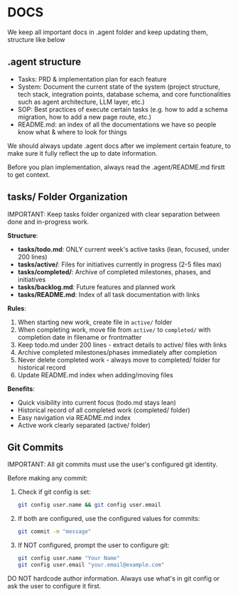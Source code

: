 # DOCS

We keep all important docs in .agent folder and keep updating them, structure like below

## .agent structure

- Tasks: PRD & implementation plan for each feature
- System: Document the current state of the system (project structure, tech stack, integration points, database schema, and core functionalities such as agent architecture, LLM layer, etc.)
- SOP: Best practices of execute certain tasks (e.g. how to add a schema migration, how to add a new page route, etc.)
- README.md: an index of all the documentations we have so people know what & where to look for things

We should always update .agent docs after we implement certain feature, to make sure it fully reflect the up to date information.

Before you plan implementation, always read the .agent/README.md firstt to get context.

## tasks/ Folder Organization

IMPORTANT: Keep tasks folder organized with clear separation between done and in-progress work.

**Structure**:
- **tasks/todo.md**: ONLY current week's active tasks (lean, focused, under 200 lines)
- **tasks/active/**: Files for initiatives currently in progress (2-5 files max)
- **tasks/completed/**: Archive of completed milestones, phases, and initiatives
- **tasks/backlog.md**: Future features and planned work
- **tasks/README.md**: Index of all task documentation with links

**Rules**:
1. When starting new work, create file in `active/` folder
2. When completing work, move file from `active/` to `completed/` with completion date in filename or frontmatter
3. Keep todo.md under 200 lines - extract details to active/ files with links
4. Archive completed milestones/phases immediately after completion
5. Never delete completed work - always move to completed/ folder for historical record
6. Update README.md index when adding/moving files

**Benefits**:
- Quick visibility into current focus (todo.md stays lean)
- Historical record of all completed work (completed/ folder)
- Easy navigation via README.md index
- Active work clearly separated (active/ folder)

## Git Commits

IMPORTANT: All git commits must use the user's configured git identity.

Before making any commit:
1. Check if git config is set:
   ```bash
   git config user.name && git config user.email
   ```

2. If both are configured, use the configured values for commits:
   ```bash
   git commit -m "message"
   ```

3. If NOT configured, prompt the user to configure git:
   ```bash
   git config user.name "Your Name"
   git config user.email "your.email@example.com"
   ```

DO NOT hardcode author information. Always use what's in git config or ask the user to configure it first.
